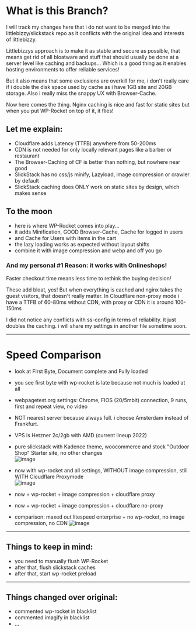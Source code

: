 # What is this Branch?

I will track my changes here that i do not want to be merged into the littlebizzy/slickstack repo as it conflicts with the original idea and interests of littlebizzy.

Littlebizzys approach is to make it as stable and secure as possible, that means get rid of all bloatware and stuff that should usually be done at a server level like caching and backups... Which is a good thing as it enables hosting environments to offer reliable services!

But it also means that some exclusions are overkill for me, i don't really care if i double the disk space used by cache as i have 1GB site and 20GB storage. Also i really miss the snappy UX with Browser-Cache.

Now here comes the thing. Nginx caching is nice and fast for static sites but when you put WP-Rocket on top of it, it flies!

## Let me explain:
* Cloudflare adds Latency (TTFB) anywhere from 50-200ms 
* CDN is not needed for only locally relevant pages like a barber or restaurant
* The Browser-Caching of CF is better than nothing, but nowhere near good
* SlickStack has no css/js minify, Lazyload, image compression or crawler by default
* SlickStack caching does ONLY work on static sites by design, which makes sense

## To the moon
* here is where WP-Rocket comes into play...
* it adds Minification, GOOD Browser-Cache, Cache for logged in users
* and Cache for Users with items in the cart
* the lazy loading works as expected without layout shifts
* combine it with image compression and webp and off you go
### And my personal #1 Reason: it works with Onlineshops!
Faster checkout time means less time to rethink the buying decision!  

These add bloat, yes! But when everything is cached and nginx takes the guest visitors, that doesn't really matter. In Cloudflare non-proxy mode i have a TTFB of 60-80ms without CDN, with proxy or CDN it is around 100-150ms

I did not notice any conflicts with ss-config in terms of reliability. it just doubles the caching. i will share my settings in another file sometime soon.

____
# Speed Comparison  
* look at First Byte, Document complete and Fully loaded
* you see first byte with wp-rocket is late because not much is loaded at all
* webpagetest.org settings: Chrome, FIOS (20/5mbit) connection, 9 runs, first and repeat view, no video
* NOT nearest server because always full. i choose Amsterdam instead of Frankfurt.
* VPS is Hetzner 2c/2gb with AMD (current lineup 2022)

* pure slickstack with Kadence theme, woocommerce and stock "Outdoor Shop" Starter site, no other changes  
![image](https://user-images.githubusercontent.com/20801141/150625991-04a8b64b-b349-415a-81e0-cc91a7c913b2.png)


* now with wp-rocket and all settings, WITHOUT image compression, still WITH Cloudflare Proxymode  
![image](https://user-images.githubusercontent.com/20801141/150626090-af03c681-82dc-4867-81b6-be4a1f4f2447.png)


* now + wp-rocket + image compression + cloudflare proxy  


* now + wp-rocket + image compression + cloudflare no-proxy  


* comparison: maxed out litespeed enterprise + no wp-rocket, no image compression, no CDN
![image](https://user-images.githubusercontent.com/20801141/150626076-90029c69-6604-45a2-b582-bff20c2c538e.png)

____
## Things to keep in mind:
* you need to manually flush WP-Rocket
* after that, flush slickstack caches
* after that, start wp-rocket preload
____
## Things changed over original:
* commented wp-rocket in blacklist
* commented imagify in blacklist
* ...
